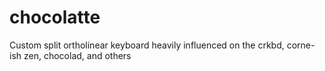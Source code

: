 # chocolatte
Custom split ortholinear keyboard heavily influenced on the crkbd, corne-ish zen, chocolad, and others
